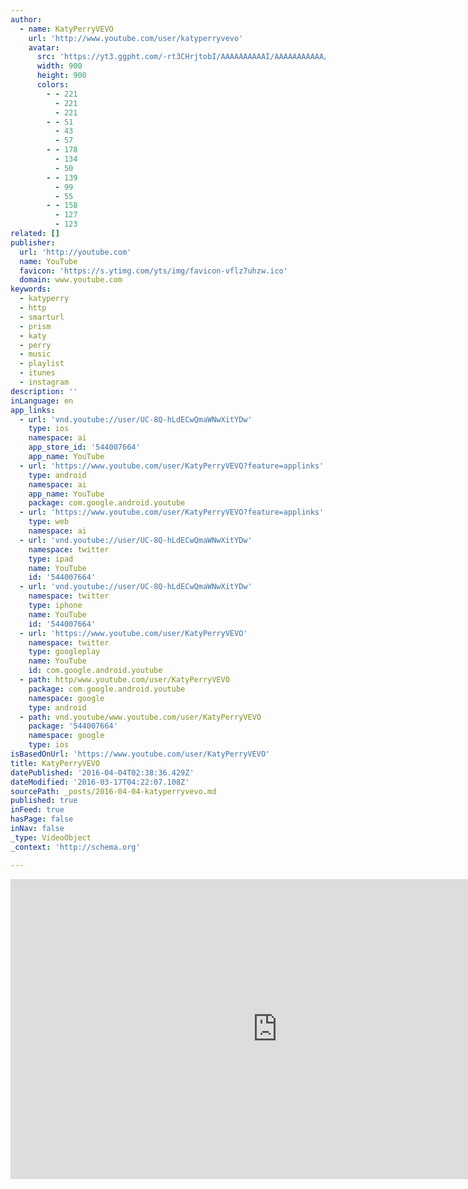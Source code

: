 ```yaml
---
author:
  - name: KatyPerryVEVO
    url: 'http://www.youtube.com/user/katyperryvevo'
    avatar:
      src: 'https://yt3.ggpht.com/-rt3CHrjtobI/AAAAAAAAAAI/AAAAAAAAAAA/Bcmdk1F2-kY/s900-c-k-no/photo.jpg'
      width: 900
      height: 900
      colors:
        - - 221
          - 221
          - 221
        - - 51
          - 43
          - 57
        - - 178
          - 134
          - 50
        - - 139
          - 99
          - 55
        - - 158
          - 127
          - 123
related: []
publisher:
  url: 'http://youtube.com'
  name: YouTube
  favicon: 'https://s.ytimg.com/yts/img/favicon-vflz7uhzw.ico'
  domain: www.youtube.com
keywords:
  - katyperry
  - http
  - smarturl
  - prism
  - katy
  - perry
  - music
  - playlist
  - itunes
  - instagram
description: ''
inLanguage: en
app_links:
  - url: 'vnd.youtube://user/UC-8Q-hLdECwQmaWNwXitYDw'
    type: ios
    namespace: ai
    app_store_id: '544007664'
    app_name: YouTube
  - url: 'https://www.youtube.com/user/KatyPerryVEVO?feature=applinks'
    type: android
    namespace: ai
    app_name: YouTube
    package: com.google.android.youtube
  - url: 'https://www.youtube.com/user/KatyPerryVEVO?feature=applinks'
    type: web
    namespace: ai
  - url: 'vnd.youtube://user/UC-8Q-hLdECwQmaWNwXitYDw'
    namespace: twitter
    type: ipad
    name: YouTube
    id: '544007664'
  - url: 'vnd.youtube://user/UC-8Q-hLdECwQmaWNwXitYDw'
    namespace: twitter
    type: iphone
    name: YouTube
    id: '544007664'
  - url: 'https://www.youtube.com/user/KatyPerryVEVO'
    namespace: twitter
    type: googleplay
    name: YouTube
    id: com.google.android.youtube
  - path: http/www.youtube.com/user/KatyPerryVEVO
    package: com.google.android.youtube
    namespace: google
    type: android
  - path: vnd.youtube/www.youtube.com/user/KatyPerryVEVO
    package: '544007664'
    namespace: google
    type: ios
isBasedOnUrl: 'https://www.youtube.com/user/KatyPerryVEVO'
title: KatyPerryVEVO
datePublished: '2016-04-04T02:38:36.429Z'
dateModified: '2016-03-17T04:22:07.108Z'
sourcePath: _posts/2016-04-04-katyperryvevo.md
published: true
inFeed: true
hasPage: false
inNav: false
_type: VideoObject
_context: 'http://schema.org'

---
```

<iframe src="https://cdn.embedly.com/widgets/media.html?src=http%3A%2F%2Fwww.youtube.com%2Fembed%2Fvideoseries%3Flist%3DUU-8Q-hLdECwQmaWNwXitYDw&amp;url=https%3A%2F%2Fwww.youtube.com%2Fuser%2FKatyPerryVEVO&amp;image=https%3A%2F%2Fyt3.ggpht.com%2F-rt3CHrjtobI%2FAAAAAAAAAAI%2FAAAAAAAAAAA%2FBcmdk1F2-kY%2Fs900-c-k-no%2Fphoto.jpg&amp;key=b7d04c9b404c499eba89ee7072e1c4f7&amp;type=text%2Fhtml&amp;schema=youtube" width="853" height="480" scrolling="no" frameborder="0" allowfullscreen="allowfullscreen" style=""></iframe>